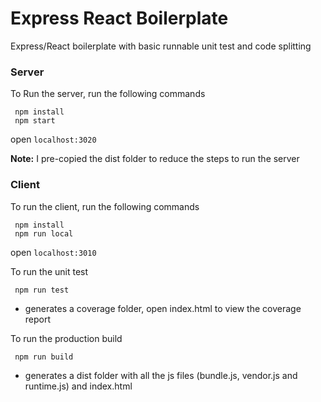# Express React Boilerplate
 Express/React boilerplate with basic runnable unit test and code splitting

### Server
 To Run the server, run the following commands
 ```
  npm install
  npm start
```
  open `localhost:3020`
  
**Note:** I pre-copied the dist folder to reduce the steps to run the server
  
### Client
 To run the client, run the following commands
 ```
  npm install
  npm run local
 ```
  open `localhost:3010`
  
 To run the unit test
 ```
  npm run test
 ```
   - generates a coverage folder, open index.html to view the coverage report
  
 To run the production build
 ```
  npm run build
 ```
   - generates a dist folder with all the js files (bundle.js, vendor.js and runtime.js) and index.html
